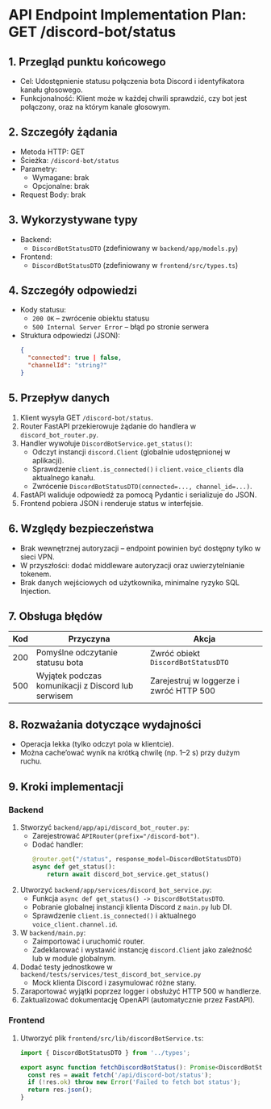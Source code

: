# API Endpoint Implementation Plan: GET /discord-bot/status

## 1. Przegląd punktu końcowego
- Cel: Udostępnienie statusu połączenia bota Discord i identyfikatora kanału głosowego.
- Funkcjonalność: Klient może w każdej chwili sprawdzić, czy bot jest połączony, oraz na którym kanale głosowym.

## 2. Szczegóły żądania
- Metoda HTTP: GET
- Ścieżka: `/discord-bot/status`
- Parametry:
  - Wymagane: brak
  - Opcjonalne: brak
- Request Body: brak

## 3. Wykorzystywane typy
- Backend:
  - `DiscordBotStatusDTO` (zdefiniowany w `backend/app/models.py`)
- Frontend:
  - `DiscordBotStatusDTO` (zdefiniowany w `frontend/src/types.ts`)

## 4. Szczegóły odpowiedzi
- Kody statusu:
  - `200 OK` – zwrócenie obiektu statusu
  - `500 Internal Server Error` – błąd po stronie serwera
- Struktura odpowiedzi (JSON):
  ```json
  {
    "connected": true | false,
    "channelId": "string?"
  }
  ```

## 5. Przepływ danych
1. Klient wysyła GET `/discord-bot/status`.
2. Router FastAPI przekierowuje żądanie do handlera w `discord_bot_router.py`.
3. Handler wywołuje `DiscordBotService.get_status()`:
   - Odczyt instancji `discord.Client` (globalnie udostępnionej w aplikacji).
   - Sprawdzenie `client.is_connected()` i `client.voice_clients` dla aktualnego kanału.
   - Zwrócenie `DiscordBotStatusDTO(connected=..., channel_id=...)`.
4. FastAPI waliduje odpowiedź za pomocą Pydantic i serializuje do JSON.
5. Frontend pobiera JSON i renderuje status w interfejsie.

## 6. Względy bezpieczeństwa
- Brak wewnętrznej autoryzacji – endpoint powinien być dostępny tylko w sieci VPN.
- W przyszłości: dodać middleware autoryzacji oraz uwierzytelnianie tokenem.
- Brak danych wejściowych od użytkownika, minimalne ryzyko SQL Injection.

## 7. Obsługa błędów
| Kod   | Przyczyna                                              | Akcja                                        |
|-------|--------------------------------------------------------|----------------------------------------------|
| 200   | Pomyślne odczytanie statusu bota                       | Zwróć obiekt `DiscordBotStatusDTO`           |
| 500   | Wyjątek podczas komunikacji z Discord lub serwisem      | Zarejestruj w loggerze i zwróć HTTP 500      |

## 8. Rozważania dotyczące wydajności
- Operacja lekka (tylko odczyt pola w klientcie). 
- Można cache’ować wynik na krótką chwilę (np. 1–2 s) przy dużym ruchu.

## 9. Kroki implementacji
### Backend
1. Stworzyć `backend/app/api/discord_bot_router.py`:
   - Zarejestrować `APIRouter(prefix="/discord-bot")`.
   - Dodać handler:
     ```python
     @router.get("/status", response_model=DiscordBotStatusDTO)
     async def get_status():
         return await discord_bot_service.get_status()
     ```
2. Utworzyć `backend/app/services/discord_bot_service.py`:
   - Funkcja `async def get_status() -> DiscordBotStatusDTO`.
   - Pobranie globalnej instancji klienta Discord z `main.py` lub DI.
   - Sprawdzenie `client.is_connected()` i aktualnego `voice_client.channel.id`.
3. W `backend/main.py`:
   - Zaimportować i uruchomić router.
   - Zadeklarować i wystawić instancję `discord.Client` jako zależność lub w module globalnym.
4. Dodać testy jednostkowe w `backend/tests/services/test_discord_bot_service.py`
   - Mock klienta Discord i zasymulować różne stany.
5. Zaraportować wyjątki poprzez logger i obsłużyć HTTP 500 w handlerze.
6. Zaktualizować dokumentację OpenAPI (automatycznie przez FastAPI).

### Frontend
1. Utworzyć plik `frontend/src/lib/discordBotService.ts`:
   ```ts
   import { DiscordBotStatusDTO } from '../types';

   export async function fetchDiscordBotStatus(): Promise<DiscordBotStatusDTO> {
     const res = await fetch('/api/discord-bot/status');
     if (!res.ok) throw new Error('Failed to fetch bot status');
     return res.json();
   }
   ```
   